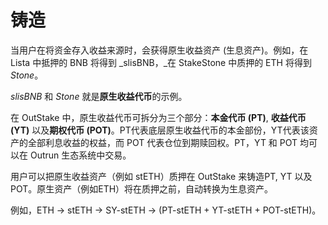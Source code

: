# 铸造

当用户在将资金存入收益来源时，会获得原生收益资产 (生息资产)。例如，在 Lista 中抵押的 BNB 将得到 _slisBNB，_在 StakeStone 中质押的 ETH 将得到 _Stone_。

_slisBNB_ 和 _Stone_ 就是**原生收益代币**的示例。

在 OutStake 中，原生收益代币可拆分为三个部分：**本金代币 (PT)**, **收益代币 (YT)** 以及**期权代币 (POT)**。PT代表底层原生收益代币的本金部份，YT代表该资产的全部利息收益的权益，而 POT 代表仓位到期赎回权。PT，YT 和 POT 均可以在 Outrun 生态系统中交易。

用户可以把原生收益资产（例如 stETH）质押在 OutStake 来铸造PT, YT 以及 POT。原生资产（例如ETH）将在质押之前，自动转换为生息资产。

例如，ETH → stETH → SY-stETH → (PT-stETH + YT-stETH + POT-stETH)。

